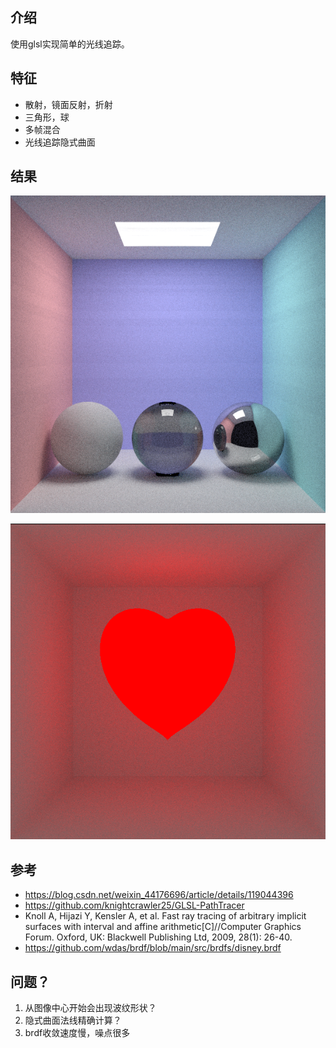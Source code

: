 ## 介绍
使用glsl实现简单的光线追踪。

## 特征
* 散射，镜面反射，折射
* 三角形，球
* 多帧混合
* 光线追踪隐式曲面
## 结果
![img](image/sphere.PNG)


![img](image/heart.PNG)

## 参考
* https://blog.csdn.net/weixin_44176696/article/details/119044396
* https://github.com/knightcrawler25/GLSL-PathTracer
* Knoll A, Hijazi Y, Kensler A, et al. Fast ray tracing of arbitrary implicit surfaces with interval and affine arithmetic[C]//Computer Graphics Forum. Oxford, UK: Blackwell Publishing Ltd, 2009, 28(1): 26-40.
* https://github.com/wdas/brdf/blob/main/src/brdfs/disney.brdf

## 问题？
1. 从图像中心开始会出现波纹形状？
2. 隐式曲面法线精确计算？
3. brdf收敛速度慢，噪点很多